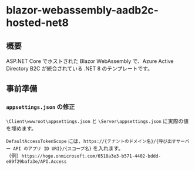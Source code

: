 # blazor-webassembly-aadb2c-hosted-net8
 
## 概要

ASP.NET Core でホストされた Blazor WebAssembly で、Azure Active Directory B2C が統合されている .NET 8 のテンプレートです。

## 事前準備

### `appsettings.json` の修正
`\Client\wwwroot\appsettings.json` と `\Server\appsettings.json` に実際の値を埋めます。  

`DefaultAccessTokenScope` には、`https://{テナントのドメイン名}/{呼び出すサーバー API のアプリ ID URI}/{スコープ名}` を入れます。  
（例）`https://hoge.onmicrosoft.com/6518a3e3-b571-4402-bddd-e89f29bafa3e/API.Access`
